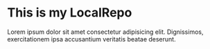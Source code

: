 # This is my LocalRepo
Lorem ipsum dolor sit amet consectetur adipisicing elit. Dignissimos, exercitationem ipsa accusantium veritatis beatae deserunt.